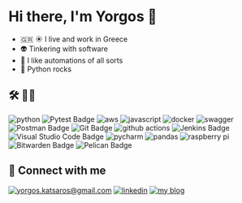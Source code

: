 # Hi there, I'm Yorgos 👋

- 🇬🇷 ☀️ I live and work in Greece
- 👽 Tinkering with software
- 🤖 I like automations of all sorts
- 🐍 Python rocks 

## 🛠 🧑‍💻

![python](https://img.shields.io/badge/python%20-%2314354C.svg?&style=for-the-badge&logo=python&logoColor=white) ![Pytest Badge](https://img.shields.io/badge/Pytest-0A9EDC?logo=pytest&logoColor=fff&style=for-the-badge) ![aws](https://img.shields.io/badge/AWS%20-%23FF9900.svg?&style=for-the-badge&logo=amazon-aws&logoColor=white) ![javascript](https://img.shields.io/badge/javascript%20-%23323330.svg?&style=for-the-badge&logo=javascript&logoColor=%23F7DF1E) ![docker](https://img.shields.io/badge/docker-%232496ED.svg?&style=for-the-badge&logo=docker&logoColor=white) ![swagger](https://img.shields.io/badge/swagger-%2385EA2D.svg?&style=for-the-badge&logo=swagger&logoColor=black) ![Postman Badge](https://img.shields.io/badge/Postman-FF6C37?logo=postman&logoColor=fff&style=for-the-badge) ![Git Badge](https://img.shields.io/badge/Git-F05032?logo=git&logoColor=fff&style=for-the-badge) ![github actions](https://img.shields.io/badge/github%20actions%20-%232671E5.svg?&style=for-the-badge&logo=github%20actions&logoColor=white) ![Jenkins Badge](https://img.shields.io/badge/Jenkins-D24939?logo=jenkins&logoColor=fff&style=for-the-badge) ![Visual Studio Code Badge](https://img.shields.io/badge/Visual%20Studio%20Code-007ACC?logo=visualstudiocode&logoColor=fff&style=for-the-badge) ![pycharm](https://img.shields.io/badge/pycharm-%23000000.svg?&style=for-the-badge&logo=pycharm&logoColor=white) ![pandas](https://img.shields.io/badge/pandas%20-%23150458.svg?&style=for-the-badge&logo=pandas&logoColor=white) ![raspberry pi](https://img.shields.io/badge/RASPBERRY%20PI-%23C51A4A.svg?&style=for-the-badge&logo=raspberry%20pi&logoColor=white) ![Bitwarden Badge](https://img.shields.io/badge/Bitwarden-175DDC?logo=bitwarden&logoColor=fff&style=for-the-badge) ![Pelican Badge](https://img.shields.io/badge/Pelican-14A0C4?logo=pelican&logoColor=fff&style=for-the-badge)


## 🤝 Connect with me

[![yorgos.katsaros@gmail.com](https://img.shields.io/badge/yorgos.katsaros@gmail.com%20-%23E62B1E.svg?&style=for-the-badge&logo=gmail&logoColor=white)](mailto:yorgos.katsaros@gmail.com) [![linkedin](https://img.shields.io/badge/linkedin%20-%230077B5.svg?&style=for-the-badge&logo=linkedin&logoColor=white)](https://www.linkedin.com/in/george-katsaros-2b6b5b65/) [![my blog](https://img.shields.io/badge/yorgoskatsaros.gr-FFA500?logo=readme&logoColor=fff&style=for-the-badge)](https://yorgoskatsaros.gr/)


<!--
Here are some ideas to get you started:

- 🔭 I’m currently working on ...
- 🌱 I’m currently learning ...
- 👯 I’m looking to collaborate on ...
- 🤔 I’m looking for help with ...
- 💬 Ask me about ...
- 📫 How to reach me: ...
- 😄 Pronouns: ...
- ⚡ Fun fact: ...
-->
